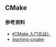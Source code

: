 ## CMake

### 参考资料

+ [《CMake 入门实战》](http://www.hahack.com/codes/cmake/)
+ [learning-cmake](https://github.com/feixiao/learning-cmake)

